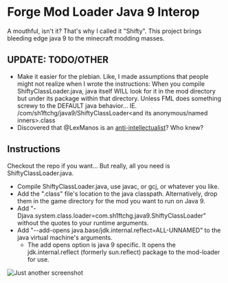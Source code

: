 # Forge Mod Loader Java 9 Interop
A mouthful, isn't it? That's why I called it "Shifty". This project brings bleeding edge java 9 to the minecraft modding masses.

## UPDATE: TODO/OTHER
- Make it easier for the plebian. Like, I made assumptions that people might not realize when I wrote the instructions: When you compile ShiftyClassLoader.java, java itself WILL look for it in the mod directory but under its package within that directory. Unless FML does something screwy to the DEFAULT java behavior... IE. <mod directory>/com/sh1ftchg/java9/ShiftyClassLoader<and its anonymous/named inners>.class
- Discovered that @LexManos is an [anti-intellectualist](https://gist.github.com/sh1ftchg/06425b5088521cd76390fae358c57d88)? Who knew?

## Instructions

Checkout the repo if you want... But really, all you need is ShiftyClassLoader.java. 

- Compile ShiftyClassLoader.java, use javac, or gcj, or whatever you like.
- Add the ".class" file's location to the java classpath. Alternatively, drop them in the game directory for the mod you want to run on Java 9.
- Add "-Djava.system.class.loader=com.sh1ftchg.java9.ShiftyClassLoader" without the quotes to your runtime arguments.
- Add "--add-opens java.base/jdk.internal.reflect=ALL-UNNAMED" to the java virtual machine's arguments.
    - The add opens option is java 9 specific. It opens the jdk.internal.reflect (formerly sun.reflect) package to the mod-loader for use.

![Just another screenshot](https://raw.githubusercontent.com/sh1ftchg/FMLJ9/master/screenshot.png)
